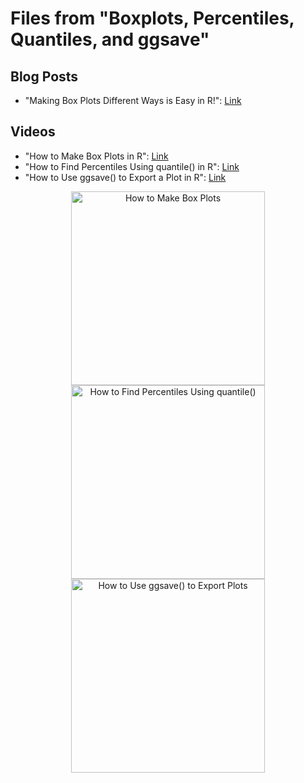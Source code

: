 # Files from "Boxplots, Percentiles, Quantiles, and ggsave"

## Blog Posts
* "Making Box Plots Different Ways is Easy in R!": [Link](https://dethwench.com/making-box-plots-different-ways-is-easy-in-r/)

## Videos
* "How to Make Box Plots in R": [Link](https://youtu.be/hni3D1LE6qo)
* "How to Find Percentiles Using quantile() in R": [Link](https://youtu.be/cYWHZWsMn4o)
* "How to Use ggsave() to Export a Plot in R": [Link](https://youtu.be/bEWCE9FR7Ho)
 

<p align="center">
<a href="https://youtu.be/hni3D1LE6qo" target="_blank">
  <img width="310"  border="0" align="center"  src="https://dethwench.com/wp-content/uploads/2022/04/Making-box-plots_YouTube-cover.jpg" alt="How to Make Box Plots">
</a>
<a href="https://youtu.be/cYWHZWsMn4o" target="_blank">
  <img width="310"  border="0" align="center"  src="https://dethwench.com/wp-content/uploads/2022/04/Quantiles-percentiles_external-cover.jpg" alt="How to Find Percentiles Using quantile()">
</a>
<a href="https://youtu.be/bEWCE9FR7Ho" target="_blank">
  <img width="310"  border="0" align="center"  src="https://dethwench.com/wp-content/uploads/2022/04/ggsave_external-cover.jpg" alt="How to Use ggsave() to Export Plots">
</a>
  <p align="center">
